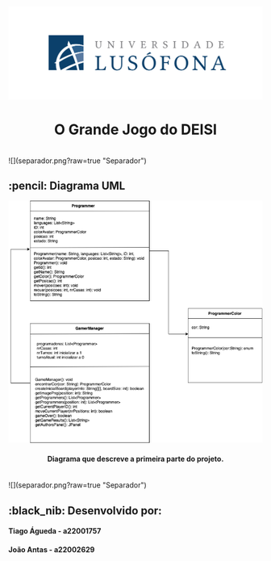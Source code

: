 ![](lusofona-logo.png?raw=true "Logotipo Lusófona")
<h1 align="center"> O Grande Jogo do DEISI </h1>
<br>
![](separador.png?raw=true "Separador")
<br>
<h2> :pencil: Diagrama UML</h2>

![](diagrama.png?raw=true "Diagrama")
<h4 align="center">Diagrama que descreve a primeira parte do projeto.</h4>

<br>
![](separador.png?raw=true "Separador")
<br>
<h2 id="about-the-project"> :black_nib: Desenvolvido por:</h2>

<h4>Tiago Águeda - a22001757</h4>
<h4>João Antas - a22002629</h4>
